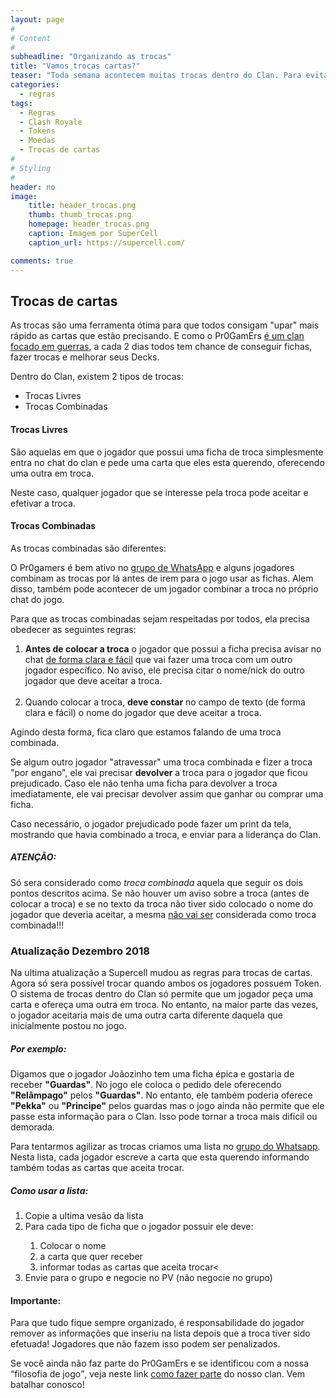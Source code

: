 ```yaml
---
layout: page
#
# Content
#
subheadline: "Organizando as trocas"
title: "Vamos trocas cartas?"
teaser: "Toda semana acontecem muitas trocas dentro do Clan. Para evitar confusão e ajudar todo mundo a conseguir as cartas que precisam, estabelecemos algumas regras."
categories:
  - regras
tags:
  - Regras
  - Clash Royale
  - Tokens
  - Moedas
  - Trocas de cartas 
#
# Styling
#
header: no
image:
    title: header_trocas.png
    thumb: thumb_trocas.png
    homepage: header_trocas.png
    caption: Imagem por SuperCell
    caption_url: https://supercell.com/

comments: true    
---
```


## Trocas de cartas


As trocas são uma ferramenta ótima para que todos consigam "upar" mais rápido as cartas que estão precisando. E como o Pr0GamErs <a href="{{ site.url }}{{ site.baseurl }}/sobre" target="_blank">é um clan focado em guerras</a>, a cada 2 dias todos tem chance de conseguir fichas, fazer trocas e melhorar seus Decks.  


Dentro do Clan, existem 2 tipos de trocas: 
<ul>
  <li>Trocas Livres</li>
  <li>Trocas Combinadas</li>
</ul>


#### Trocas Livres
São aquelas em que o jogador que possui uma ficha de troca simplesmente entra no chat do clan e pede uma carta que eles esta querendo, oferecendo uma outra em troca.

Neste caso, qualquer jogador que se interesse pela troca pode aceitar e efetivar a troca.

#### Trocas Combinadas
As trocas combinadas são diferentes:

O Pr0gamers é bem ativo no <a href="{{ site.url }}{{ site.baseurl }}/grupo_no_whatsapp" target="_blank">grupo de WhatsApp</a> e alguns jogadores combinam as trocas por lá antes de irem para o jogo usar as fichas. Alem disso, também pode acontecer de um jogador combinar a troca no próprio chat do jogo. 

Para que as trocas combinadas sejam respeitadas por todos, ela precisa obedecer as seguintes regras:

<ol>
  <li><strong>Antes de colocar a troca</strong> o jogador que possui a ficha precisa avisar no chat <u>de forma clara e fácil</u> que vai fazer uma troca com um outro jogador específico. No aviso, ele precisa citar o nome/nick do outro jogador que deve aceitar a troca.</li>
  <br>
  <li>Quando colocar a troca, <strong>deve constar</strong> no campo de texto (de forma clara e fácil) o nome do jogador que deve aceitar a troca.</li>
</ol>

Agindo desta forma, fica claro que estamos falando de uma troca combinada. 

Se algum outro jogador "atravessar" uma troca combinada e fizer a troca "por engano", ele vai precisar <strong>devolver</strong> a troca para o jogador que ficou prejudicado. Caso ele não tenha uma ficha para devolver a troca imediatamente, ele vai precisar devolver assim que ganhar ou comprar uma ficha.

Caso necessário, o jogador prejudicado pode fazer um print da tela, mostrando que havia combinado a troca, e enviar para a liderança do Clan.

##### ATENÇÃO:
Só sera considerado como <em>troca combinada</em> aquela que seguir os dois pontos descritos acima. Se não houver um aviso sobre a troca (antes de colocar a troca) e se no texto da troca não tiver sido colocado o nome do jogador que deveria aceitar, a mesma <u>não vai ser</u> considerada como troca combinada!!!

### Atualização Dezembro 2018
Na ultima atualização a Supercell mudou as regras para trocas de cartas. Agora só sera possível trocar quando ambos os jogadores possuem Token.
O sistema de trocas dentro do Clan só permite que um jogador peça uma carta e ofereça uma outra em troca. No entanto, na maior parte das vezes, o jogador aceitaria mais de uma outra carta diferente daquela que inicialmente postou no jogo.

##### Por exemplo: 
Digamos que o jogador Joãozinho tem uma ficha épica e gostaria de receber <strong>"Guardas"</strong>. No jogo ele coloca o pedido dele oferecendo <strong>"Relâmpago"</strong> pelos <strong>"Guardas"</strong>. No entanto, ele também poderia oferece <strong>"Pekka"</strong> ou <strong>"Principe"</strong> pelos guardas mas o jogo ainda não permite que ele passe esta informação para o Clan. Isso pode tornar a troca mais difícil ou demorada.

Para tentarmos agilizar as trocas criamos uma lista no <a href="{{ site.url }}{{ site.baseurl }}/grupo_no_whatsapp" target="_blank">grupo do Whatsapp</a>. Nesta lista, cada jogador escreve a carta que esta querendo informando também todas as cartas que aceita trocar. 

##### Como usar a lista:

<ol>
  <li>Copie a ultima vesão da lista</li>
  <li>Para cada tipo de ficha que o jogador possuir ele deve:</li> 
    <ol>
      <li>Colocar o nome</li>
      <li>a carta que quer receber</li> 
      <li>informar todas as cartas que aceita trocar<</li>
    </ol>
  <li>Envie para o grupo e negocie no PV (não negocie no grupo)</li>
</ol>

#### Importante: 
Para que tudo fique sempre organizado, é responsabilidade do jogador remover as informações que inseriu na lista depois que a troca tiver sido efetuada! Jogadores que não fazem isso podem ser penalizados.


Se você ainda não faz parte do Pr0GamErs e se identificou com a nossa <q>filosofia de jogo</q>, veja neste link <a href="{{ site.url }}{{ site.baseurl }}/regras/faca_parte_do_pr0gamers" target="_blank">como fazer parte</a> do nosso clan. Vem batalhar conosco!
